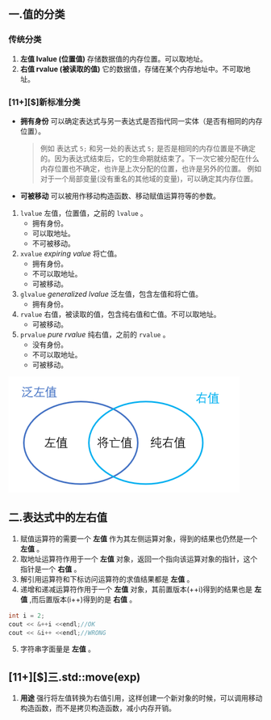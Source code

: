 ## 一.值的分类
### 传统分类
1.	**左值 lvalue (位置值)** 存储数据值的内存位置。可以取地址。
2.	**右值 rvalue (被读取的值)** 它的数据值，存储在某个内存地址中。不可取地址。

### \[11+\][$]新标准分类
+ 	**拥有身份** 可以确定表达式与另一表达式是否指代同一实体（是否有相同的内存位置）。
	
	>例如 表达式 `5;` 和另一处的表达式 `5;` 是否是相同的内存位置是不确定的。因为表达式结束后，它的生命期就结束了。下一次它被分配在什么内存位置也不确定，也许是上次分配的位置，也许是另外的位置。
	>例如 对于一个局部变量(没有重名的其他域的变量)，可以确定其内存位置。


+	**可被移动** 可以被用作移动构造函数、移动赋值运算符等的参数。


1.	`lvalue` 左值，位置值，之前的 `lvalue` 。
	+	拥有身份。
	+	可以取地址。
	+	不可被移动。
2.	`xvalue` *expiring value* 将亡值。
	+	拥有身份。
	+	不可以取地址。
	+	可被移动。
3.	`glvalue` *generalized lvalue* 泛左值，包含左值和将亡值。
	+	拥有身份。
4.	`rvalue` 右值，被读取的值，包含纯右值和亡值。不可以取地址。
	+	可被移动。
5.	`prvalue` *pure rvalue* 纯右值，之前的 `rvalue` 。
	+	没有身份。
	+	不可以取地址。
	+	可被移动。

![](../../../images/值的类型.png)

## 二.表达式中的左右值
1.	赋值运算符的需要一个 **左值** 作为其左侧运算对象，得到的结果也仍然是一个 **左值** 。
2.	取地址运算符作用于一个 **左值** 对象，返回一个指向该运算对象的指针，这个指针是一个 **右值** 。
3.	解引用运算符和下标访问运算符的求值结果都是 **左值** 。
4.	递增和递减运算符作用于一个 **左值** 对象，其前置版本(++i)得到的结果也是 **左值** ,而后置版本(i++)得到的是 **右值** 。
```c++
int i = 2;
cout << &++i <<endl;//OK
cout << &i++ <<endl;//WRONG
```

5.	字符串字面量是 **左值** 。

## \[11+\][$]三.std::move(exp)
1.	**用途** 强行将左值转换为右值引用，这样创建一个新对象的时候，可以调用移动构造函数，而不是拷贝构造函数，减小内存开销。


